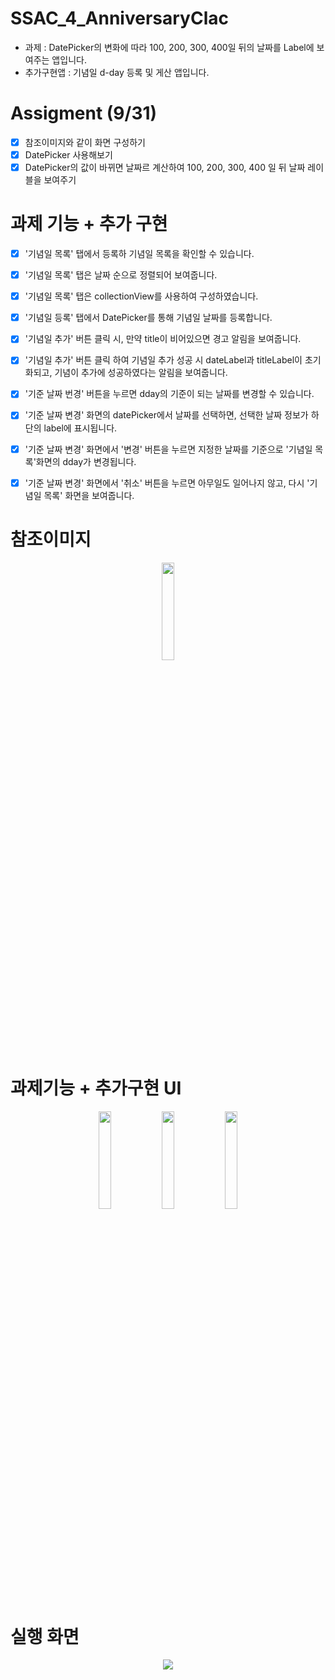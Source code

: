 # SSAC_4_AnniversaryClac
- 과제 : DatePicker의 변화에 따라 100, 200, 300, 400일 뒤의 날짜를 Label에 보여주는 앱입니다.
- 추가구현앱 : 기념일 d-day 등록 및 게산 앱입니다.

# Assigment (9/31)
- [x] 참조이미지와 같이 화면 구성하기
- [x] DatePicker 사용해보기
- [x] DatePicker의 값이 바뀌면 날짜르 계산하여 100, 200, 300, 400 일 뒤 날짜 레이블을 보여주기

# 과제 기능 + 추가 구현
- [x] '기념일 목록' 탭에서 등록하 기념일 목록을 확인할 수 있습니다.
- [x] '기념일 목록' 탭은 날짜 순으로 정렬되어 보여줍니다.
- [x] '기념일 목록' 탭은 collectionView를 사용하여 구성하였습니다.
- [x] '기념일 등록' 탭에서 DatePicker를 통해 기념일 날짜를 등록합니다.
- [x] '기념일 추가' 버튼 클릭 시, 만약 title이 비어있으면 경고 알림을 보여줍니다.
- [x] '기념일 추가' 버튼 클릭 하여 기념일 추가 성공 시 dateLabel과 titleLabel이 초기화되고, 기념이 추가에 성공하였다는 알림을 보여줍니다.
- [x] '기준 날짜 번경' 버튼을 누르면 dday의 기준이 되는 날짜를 변경할 수 있습니다.
- [x] '기준 날짜 변경' 화면의 datePicker에서 날짜를 선택하면, 선택한 날짜 정보가 하단의 label에 표시됩니다.
- [x] '기준 날짜 변경' 화면에서 '변경' 버튼을 누르면 지정한 날짜를 기준으로 '기념일 목록'화면의 dday가 변경됩니다.
- [x] '기준 날짜 변경' 화면에서 '취소' 버튼을 누르면 아무일도 일어나지 않고, 다시 '기념일 목록' 화면을 보여줍니다.


# 참조이미지
<p align="center"><img width="20%" src="https://user-images.githubusercontent.com/59866819/139011740-a15fc6e2-04bc-40b5-9061-1221865b756e.png" /></p>

# 과제기능 + 추가구현 UI
 
<p align="center"><img width="20%" src="https://user-images.githubusercontent.com/59866819/139010844-b56c6d6f-0b87-4a4e-8d76-8c1e7ba53a9c.png" /><img width="20%" src="https://user-images.githubusercontent.com/59866819/139010830-0bb26e6d-a510-41e6-9a32-392512de0e06.png" /><img width="20%" src="https://user-images.githubusercontent.com/59866819/139010837-4a2bbfca-8fc8-4398-8b4b-b6d8e422e3f2.png" /></p>

# 실행 화면
<p align="center"><img src="https://user-images.githubusercontent.com/59866819/139012124-295445c1-3a63-422a-b1e8-c6b65b8f143c.mp4" /></p>
